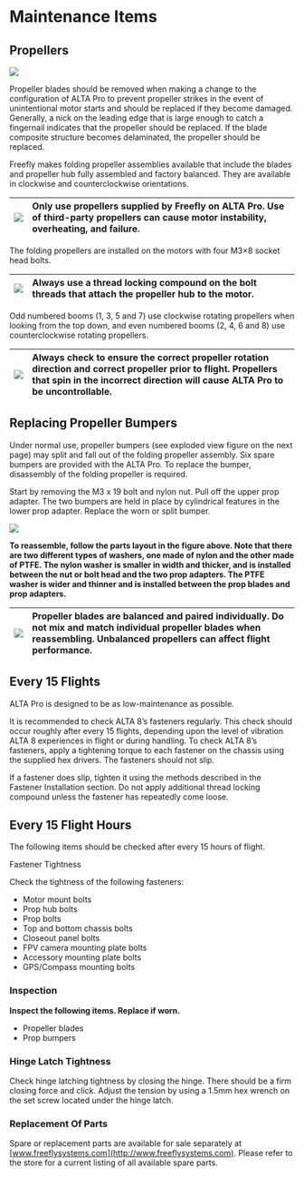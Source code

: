 # Maintenance Items

## **Propellers**



![](https://lh4.googleusercontent.com/s7uFFgStLcp3H4pge-foXweCRsX1PdjJ5XWnW3HbAlBxVA7hwSWz6M6simcuZEK8dX3J_0It7q-GuEIdmGeaIE0dw1ifoz4PiPeVFk5w5sWWwTmDBBfqXK1w8amyxZU_aYIr71Se)

Propeller blades should be removed when making a change to the configuration of ALTA Pro to prevent propeller strikes in the event of unintentional motor starts and should be replaced if they become damaged. Generally, a nick on the leading edge that is large enough to catch a fingernail indicates that the propeller should be replaced. If the blade composite structure becomes delaminated, the propeller should be replaced.

Freefly makes folding propeller assemblies available that include the blades and propeller hub fully assembled and factory balanced. They are available in clockwise and counterclockwise orientations.

| ![](https://lh4.googleusercontent.com/bPkNb0uGJf01_9S4NRCzx14N-NUHMfGqpk2GDZKvsHOC0TEqvbyeMwd1-JmoIqvsXpRd6iSvSVSkqcIvEsaytY1mq7DhdAcKUBaRYelz8pTcPy54V3ITJBf2mYm6kzjANyNLXB2S) | **Only use propellers supplied by Freefly on ALTA Pro. Use of third-party propellers can cause motor instability, overheating, and failure.** |
| :--- | :--- |


The folding propellers are installed on the motors with four M3×8 socket head bolts.

| ![](https://lh4.googleusercontent.com/bPkNb0uGJf01_9S4NRCzx14N-NUHMfGqpk2GDZKvsHOC0TEqvbyeMwd1-JmoIqvsXpRd6iSvSVSkqcIvEsaytY1mq7DhdAcKUBaRYelz8pTcPy54V3ITJBf2mYm6kzjANyNLXB2S) | **Always use a thread locking compound on the bolt threads that attach the propeller hub to the motor.** |
| :--- | :--- |


Odd numbered booms \(1, 3, 5 and 7\) use clockwise rotating propellers when looking from the top down, and even numbered booms \(2, 4, 6 and 8\) use counterclockwise rotating propellers.

| ![](https://lh5.googleusercontent.com/b0z4o4yMxQeV8z7I93ZpTlSyAqQ8XrOX5VQDOAqn73iMA2rnqSYP3F9VGliP2WRyBe7YIPrcSGWCiI6XWf_2dScGHGFLyxo4paycq71ktk9cF6MCxo_W6aUdihv6oQkKrMsMJHQc) | **Always check to ensure the correct propeller rotation direction and correct propeller prior to flight. Propellers that spin in the incorrect direction will cause ALTA Pro to be uncontrollable.** |
| :--- | :--- |


## **Replacing Propeller Bumpers**

Under normal use, propeller bumpers \(see exploded view figure on the next page\) may split and fall out of the folding propeller assembly. Six spare bumpers are provided with the ALTA Pro. To replace the bumper, disassembly of the folding propeller is required.

Start by removing the M3 x 19 bolt and nylon nut. Pull off the upper prop adapter. The two bumpers are held in place by cylindrical features in the lower prop adapter. Replace the worn or split bumper.

![](https://lh4.googleusercontent.com/Js9SwoLYe8wwCN69YE1QLXUHbTxYqPDCwMFBLi16K40nrECsWOhuHU9nIgRMcInxua0YD2Cy0eqhuedf2oW_lECgDA2Z8FK-2Zz3gt5Gpd5isb6HsH7YabtoRAiDlnAxXxmyevBc)

**To reassemble, follow the parts layout in the figure above. Note that there are two different types of washers, one made of nylon and the other made of PTFE. The nylon washer is smaller in width and thicker, and is installed between the nut or bolt head and the two prop adapters. The PTFE washer is wider and thinner and is installed between the prop blades and prop adapters.**  


| ![](https://lh4.googleusercontent.com/HpkEwm74tCXUHVxImUfvCUkE04-iQ-h21xWSkmyaEQP5CzrLm4OysE2cnVw0DON3CuMoEmrgzff2GmjRm21o-IwCWSyTs0Ucol0e7o1yR2o_okWGSGOJ2iEpgutZiLaMSubR7i6c) | **Propeller blades are balanced and paired individually. Do not mix and match individual propeller blades when reassembling. Unbalanced propellers can affect flight performance.** |
| :--- | :--- |


## **Every 15 Flights**

ALTA Pro is designed to be as low-maintenance as possible.

It is recommended to check ALTA 8’s fasteners regularly. This check should occur roughly after every 15 flights, depending upon the level of vibration ALTA 8 experiences in flight or during handling. To check ALTA 8’s fasteners, apply a tightening torque to each fastener on the chassis using the supplied hex drivers. The fasteners should not slip.

If a fastener does slip, tighten it using the methods described in the Fastener Installation section. Do not apply additional thread locking compound unless the fastener has repeatedly come loose.

## **Every 15 Flight Hours**

The following items should be checked after every 15 hours of flight.

Fastener Tightness

Check the tightness of the following fasteners:

* Motor mount bolts
* Prop hub bolts
* Prop bolts
* Top and bottom chassis bolts
* Closeout panel bolts
* FPV camera mounting plate bolts
* Accessory mounting plate bolts
* GPS/Compass mounting bolts

### **Inspection**

**Inspect the following items. Replace if worn.**

* Propeller blades
* Prop bumpers

### **Hinge Latch Tightness**

Check hinge latching tightness by closing the hinge. There should be a firm closing force and click. Adjust the tension by using a 1.5mm hex wrench on the set screw located under the hinge latch.

### **Replacement Of Parts**

Spare or replacement parts are available for sale separately at [www.freeflysystems.com](http://www.freeflysystems.com). Please refer to the store for a current listing of all available spare parts.  



